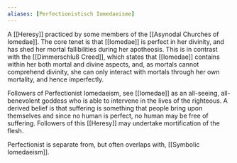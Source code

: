 ```yaml
---
aliases: [Perfectionistisch Iomedaeisme]
---
```

A [[Heresy]] practiced by some members of the [[Asynodal Churches of Iomedae]]. The core tenet is that [[Iomedae]] is perfect in her divinity, and has shed her mortal fallibilities during her apotheosis. This is in contrast with the [[Dimmerschluß Creed]], which states that [[Iomedae]] contains within her both mortal and divine aspects, and, as mortals cannot comprehend divinity, she can only interact with mortals through her own mortality, and hence imperfectly.

Followers of Perfectionist Iomedaeism, see [[Iomedae]] as an all-seeing, all-benevolent goddess who is able to intervene in the lives of the righteous. A derived belief is that suffering is something that people bring upon themselves and since no human is perfect, no human may be free of suffering. Followers of this [[Heresy]] may undertake mortification of the flesh.

Perfectionist is separate from, but often overlaps with, [[Symbolic Iomedaeism]].